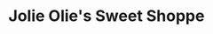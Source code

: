 ---
title: "Jolie Olie's Sweet Shoppe"
url: /saint-joseph/jolie-olies-sweet-shoppe/
shop: bakery
---